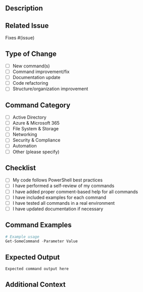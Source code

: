 ## Description
<!-- Provide a brief description of the changes in this pull request -->

## Related Issue
<!-- Link to the issue that this PR addresses (if applicable) -->
Fixes #(issue)

## Type of Change
<!-- Mark the appropriate option with an "x" -->
- [ ] New command(s)
- [ ] Command improvement/fix
- [ ] Documentation update
- [ ] Code refactoring
- [ ] Structure/organization improvement

## Command Category
<!-- If adding or modifying commands, specify which category they belong to -->
- [ ] Active Directory
- [ ] Azure & Microsoft 365
- [ ] File System & Storage
- [ ] Networking
- [ ] Security & Compliance
- [ ] Automation
- [ ] Other (please specify)

## Checklist
<!-- Mark the items you've completed with an "x" -->
- [ ] My code follows PowerShell best practices
- [ ] I have performed a self-review of my commands
- [ ] I have added proper comment-based help for all commands
- [ ] I have included examples for each command
- [ ] I have tested all commands in a real environment
- [ ] I have updated documentation if necessary

## Command Examples
<!-- Provide examples of how to use the new/modified commands -->
```powershell
# Example usage
Get-SomeCommand -Parameter Value
```

## Expected Output
<!-- Show the expected output from the command examples -->
```
Expected command output here
```

## Additional Context
<!-- Add any other context about the pull request here -->